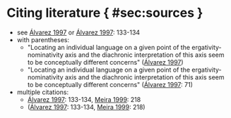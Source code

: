
# Citing literature { #sec:sources }

* see [Álvarez 1997](/references/#source-alvarez1998split) or [Álvarez 1997](/references/#source-alvarez1998split): 133-134
* with parentheses:
    * "Locating an individual language on a given point of the ergativity-nominativity axis and the diachronic interpretation of this axis seem to be conceptually different concerns" ([Álvarez 1997](/references/#source-alvarez1998split))
    * "Locating an individual language on a given point of the ergativity-nominativity axis and the diachronic interpretation of this axis seem to be conceptually different concerns" ([Álvarez 1997](/references/#source-alvarez1998split): 71)
* multiple citations:
    * [Álvarez 1997](/references/#source-alvarez1998split): 133-134, [Meira 1999](/references/#source-triomeira1999): 218
    * ([Álvarez 1997](/references/#source-alvarez1998split): 133-134, [Meira 1999](/references/#source-triomeira1999): 218)

